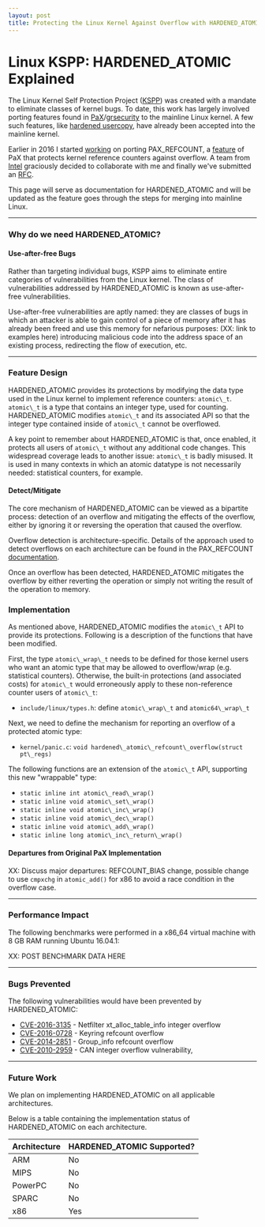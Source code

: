 ```yaml
---
layout: post
title: Protecting the Linux Kernel Against Overflow with HARDENED_ATOMIC
---
```

# Linux KSPP: HARDENED_ATOMIC Explained
The Linux Kernel Self Protection Project
([KSPP](http://kernsec.org/wiki/index.php/Kernel_Self_Protection_Project)) was
created with a mandate to eliminate classes of kernel bugs.  To date, this work
has largely involved porting features found in
[PaX](https://pax.grsecurity.net/)/[grsecurity](https://grsecurity.net/) to the
mainline Linux kernel.  A few such features, like
[hardened usercopy](https://www.lwn.net), have already been accepted into the
mainline kernel.  

Earlier in 2016 I started [working](https://lwn.net/Articles/668724/) on porting
PAX_REFCOUNT, a
[feature](https://forums.grsecurity.net/viewtopic.php?f=7&t=4173) of PaX that
protects kernel reference counters against overflow.  A team from
[Intel](http://www.0org.org) graciously decided to collaborate with me and
finally we've submitted an [RFC](https://lwn.net/Articles/702640/).  

This page will serve as documentation for HARDENED_ATOMIC and will be updated
as the feature goes through the steps for merging into mainline Linux.  

---
### Why do we need HARDENED_ATOMIC?

#### Use-after-free Bugs
Rather than targeting individual bugs, KSPP aims to eliminate entire categories
of vulnerabilities from the Linux kernel.  The class of vulnerabilities
addressed by HARDENED_ATOMIC is known as use-after-free vulnerabilities.

Use-after-free vulnerabilities are aptly named: they are classes of bugs in
which an attacker is able to gain control of a piece of memory after it has
already been freed and use this memory for nefarious purposes:
(XX: link to examples here)
introducing malicious code into the address space of an existing process,
redirecting the flow of execution, etc.


---
### Feature Design
HARDENED_ATOMIC provides its protections by modifying the data type used
in the Linux kernel to implement reference counters: `atomic\_t`.  `atomic\_t`
is a type that contains an integer type, used for counting.  HARDENED_ATOMIC
modifies `atomic\_t` and its associated API so that the integer type contained
inside of `atomic\_t` cannot be overflowed.     

A key point to remember about HARDENED_ATOMIC is that, once enabled, it protects
all users of `atomic\_t` without any additional code changes.  This widespread
coverage leads to another issue: `atomic\_t` is badly misused.  It is used in
many contexts in which an atomic datatype is not necessarily needed: statistical
counters, for example.    

#### Detect/Mitigate
The core mechanism of HARDENED_ATOMIC can be viewed as a bipartite process:
detection of an overflow and mitigating the effects of the overflow, either by
ignoring it or reversing the operation that caused the overflow.  

Overflow detection is architecture-specific.  Details of the approach
used to detect overflows on each architecture can be found in the PAX_REFCOUNT
[documentation](https://forums.grsecurity.net/viewtopic.php?f=7&t=4173#INTERNALS).

Once an overflow has been detected, HARDENED_ATOMIC mitigates the overflow by
either reverting the operation or simply not writing the result of the operation
to memory.

### Implementation
As mentioned above, HARDENED_ATOMIC modifies the `atomic\_t` API to provide its
protections.  Following is a description of the functions that have been
modified.

First, the type `atomic\_wrap\_t` needs to be defined for those kernel users who want an atomic type that may be allowed to overflow/wrap (e.g. statistical counters).  Otherwise, the built-in protections (and associated costs) for `atomic\_t` would erroneously apply to these non-reference counter users of `atomic\_t`:
- `include/linux/types.h`: define `atomic\_wrap\_t` and `atomic64\_wrap\_t`

Next, we need to define the mechanism for reporting an overflow of a protected atomic type:
- `kernel/panic.c`: `void hardened\_atomic\_refcount\_overflow(struct pt\_regs)`

The following functions are an extension of the `atomic\_t` API, supporting this new "wrappable" type:
- `static inline int atomic\_read\_wrap()`
- `static inline void atomic\_set\_wrap()`
- `static inline void atomic\_inc\_wrap()`
- `static inline void atomic\_dec\_wrap()`
- `static inline void atomic\_add\_wrap()`
- `static inline long atomic\_inc\_return\_wrap()`

#### Departures from Original PaX Implementation
XX: Discuss major departures: REFCOUNT_BIAS change, possible change
to use `cmpxchg` in `atomic_add()` for x86 to avoid a race
condition in the overflow case.  

---
### Performance Impact
The following benchmarks were performed in a x86_64 virtual machine with 8 GB
RAM running Ubuntu 16.04.1:

XX: POST BENCHMARK DATA HERE

---
### Bugs Prevented
The following vulnerabilities would have been prevented by HARDENED_ATOMIC:
- [CVE-2016-3135](https://www.cve.mitre.org/cgi-bin/cvename.cgi?name=2016-3135) - Netfilter xt_alloc_table_info integer overflow
- [CVE-2016-0728](https://www.cve.mitre.org/cgi-bin/cvename.cgi?name=2016-0728) - Keyring refcount overflow
- [CVE-2014-2851](https://cve.mitre.org/cgi-bin/cvename.cgi?name=CVE-2014-2851) - Group_info refcount overflow
- [CVE-2010-2959](https://cve.mitre.org/cgi-bin/cvename.cgi?name=CVE-2010-2959) - CAN integer overflow vulnerability,

---
### Future Work
We plan on implementing HARDENED_ATOMIC on all applicable architectures.  

Below is a table containing the implementation status of HARDENED_ATOMIC on each
architecture.  

Architecture  | HARDENED_ATOMIC Supported?    
--------------|-----------------------------
ARM           |  No                           
MIPS          |  No                           
PowerPC       |  No                           
SPARC         |  No                           
x86           |  Yes                          
